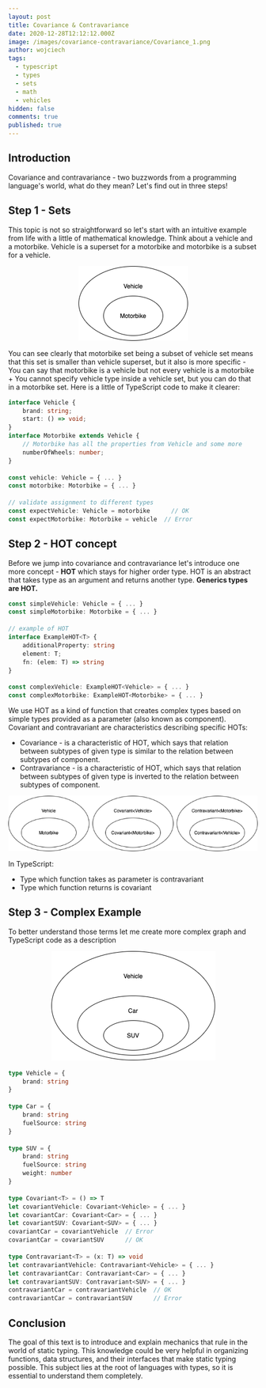 ```yaml
---
layout: post
title: Covariance & Contravariance
date: 2020-12-28T12:12:12.000Z
image: /images/covariance-contravariance/Covariance_1.png
author: wojciech
tags:
  - typescript
  - types
  - sets
  - math
  - vehicles
hidden: false
comments: true
published: true
---
```

## Introduction

Covariance and contravariance - two buzzwords from a programming language's world, what do they mean? Let's find out in three steps!

## Step 1 - Sets

This topic is not so straightforward so let's start with an intuitive example from life with a little of mathematical knowledge. Think about a vehicle and a motorbike. Vehicle is a superset for a motorbike and motorbike is a subset for a vehicle.

<p align="center">
  <img src="/images/covariance-contravariance/graph-1.png" alt="First-graph"/>
</p>

You can see clearly that motorbike set being a subset of vehicle set means that this set is smaller than vehicle superset, but it also is more specific - You can say that motorbike is a vehicle but not every vehicle is a motorbike + You cannot specify vehicle type inside a vehicle set, but you can do that in a motorbike set. Here is a little of TypeScript code to make it clearer:

```typescript
interface Vehicle {
    brand: string;
    start: () => void;
}
interface Motorbike extends Vehicle {
    // Motorbike has all the properties from Vehicle and some more
    numberOfWheels: number;
}

const vehicle: Vehicle = { ... }
const motorbike: Motorbike = { ... }

// validate assignment to different types
const expectVehicle: Vehicle = motorbike      // OK
const expectMotorbike: Motorbike = vehicle  // Error
```

## Step 2 - HOT concept

Before we jump into covariance and contravariance let's introduce one more concept - **HOT** which stays for higher order type. HOT is an abstract that takes type as an argument and returns another type. **Generics types are HOT.**

```typescript
const simpleVehicle: Vehicle = { ... }
const simpleMotorbike: Motorbike = { ... }

// example of HOT
interface ExampleHOT<T> {
    additionalProperty: string
    element: T;
    fn: (elem: T) => string
}

const complexVehicle: ExampleHOT<Vehicle> = { ... }
const complexMotorbike: ExampleHOT<Motorbike> = { ... }
```

We use HOT as a kind of function that creates complex types based on simple types provided as a parameter (also known as component). Covariant and contravariant are characteristics describing specific HOTs:

* Covariance - is a characteristic of HOT, which says that relation between subtypes of given type is similar to the relation between subtypes of component.
* Contravariance - is a characteristic of HOT, which says that relation between subtypes of given type is inverted to the relation between subtypes of component.

<p align="center">
  <img src="/images/covariance-contravariance/graph-2.png" alt="Second-graph"/>
</p>

In TypeScript:

* Type which function takes as parameter is contravariant
* Type which function returns is covariant

## Step 3 - Complex Example

To better understand those terms let me create more complex graph and TypeScript code as a description

<p align="center">
  <img src="/images/covariance-contravariance/graph-3.png" alt="Third-graph"/>
</p>

```typescript
type Vehicle = {
    brand: string
}

type Car = {
    brand: string
    fuelSource: string
}

type SUV = {
    brand: string
    fuelSource: string
    weight: number
}

type Covariant<T> = () => T
let covariantVehicle: Covariant<Vehicle> = { ... }
let covariantCar: Covariant<Car> = { ... }
let covariantSUV: Covariant<SUV> = { ... }
covariantCar = covariantVehicle  // Error 
covariantCar = covariantSUV      // OK

type Contravariant<T> = (x: T) => void
let contravariantVehicle: Contravariant<Vehicle> = { ... }
let contravariantCar: Contravariant<Car> = { ... }
let contravariantSUV: Contravariant<SUV> = { ... }
contravariantCar = contravariantVehicle  // OK 
contravariantCar = contravariantSUV      // Error
```

## Conclusion

The goal of this text is to introduce and explain mechanics that rule in the world of static typing. This knowledge could be very helpful in organizing functions, data structures, and their interfaces that make static typing possible. This subject lies at the root of languages with types, so it is essential to understand them completely.